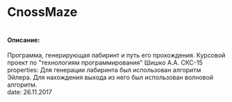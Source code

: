 # CnossMaze
<div style="display:inline-block;"><h4>Описание:</h4> Программа, генерирующая лабиринт и путь его прохождения. Курсовой проект по "технологиям программирования" Шишко А.А. СКС-15 </div>
properties: Для генерации лабиринта был использован алгоритм Эйлера. Для нахождения выхода из него был использован волновой алгоритм. </br>
date: 26.11.2017
